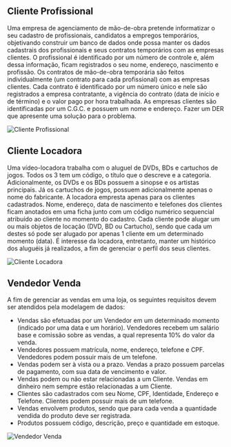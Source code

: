 ## Cliente Profissional

Uma empresa de agenciamento de mão-de-obra pretende informatizar o seu cadastro de profissionais, candidatos a empregos temporários, objetivando construir um banco de dados onde possa manter os dados cadastrais dos profissionais e seus contratos temporários com as empresas clientes. O profissional é identificado por um número de controle e, além dessa informação, ficam registrados o seu nome, endereço, nascimento e profissão. 
Os contratos de mão-de-obra temporária são feitos individualmente (um contrato para cada profissional) com as empresas clientes. Cada contrato é identificado por um número único e nele são registrados a empresa contratante, a vigência do contrato (data de início e de término) e o valor pago por hora trabalhada. 
As empresas clientes são identificadas por um C.G.C. e possuem um nome e endereço. 
Fazer um DER que apresente uma solução para o problema.

![Cliente Profissional](assets/images/cliente-profissional.png)

## Cliente Locadora

Uma vídeo-locadora trabalha com o aluguel de DVDs, BDs e cartuchos de jogos. Todos os 3 tem um código, o título que o descreve e a categoria. Adicionalmente, os DVDs e os BDs possuem a sinopse e os artistas principais. Já os cartuchos de jogos, possuem adicionalmente apenas o nome do fabricante. 
A locadora empresta apenas para os clientes cadastrados. Nome, endereço, data de nascimento e telefones dos clientes ficam anotados em uma ficha junto com um código numérico sequencial atribuído ao cliente no momento do cadastro. 
Cada cliente pode alugar um ou mais objetos de locação (DVD, BD ou Cartucho), sendo que cada um destes só pode ser alugado por apenas 1 cliente em um determinado momento (data). É interesse da locadora, entretanto, manter um histórico dos aluguéis já realizados, a fim de gerenciar o perfil dos seus clientes.

![Cliente Locadora](assets/images/cliente-locadora.png)

## Vendedor Venda

A fim de gerenciar as vendas em uma loja, os seguintes requisitos devem ser atendidos pela modelagem de dados:
- Vendas são efetuadas por um Vendedor em um determinado momento (indicado por uma data e um horário). Vendedores recebem um salário base e comissão sobre as vendas, a qual representa 10% do valor da venda.
- Vendedores possuem matrícula, nome, endereço, telefone e CPF. Vendedores podem possuir mais de um telefone.
- Vendas podem ser à vista ou a prazo. Vendas a prazo possuem parcelas de pagamento, com sua data de vencimento e valor.
- Vendas podem ou não estar relacionadas a um Cliente. Vendas em dinheiro nem sempre estão relacionadas a um Cliente.
- Clientes são cadastrados com seu Nome, CPF, Identidade, Endereço e Telefone. Clientes podem possuir mais de um telefone.
- Vendas envolvem produtos, sendo que para cada venda a quantidade vendida do produto deve ser registrada.
- Produtos possuem código, descrição, preço e quantidade em estoque.

![Vendedor Venda](assets/images/vendedor-venda.png)
